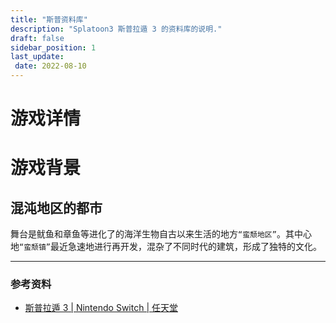 ```yaml
---
title: "斯普资料库"
description: "Splatoon3 斯普拉遁 3 的资料库的说明."
draft: false
sidebar_position: 1
last_update:  
 date: 2022-08-10 
---
```


# 游戏详情

# 游戏背景
## 混沌地区的都市

舞台是鱿鱼和章鱼等进化了的海洋生物自古以来生活的地方`“蛮颓地区”`。其中心地`“蛮颓镇”`最近急速地进行再开发，混杂了不同时代的建筑，形成了独特的文化。


---
### 参考资料
- [斯普拉遁 3 | Nintendo Switch | 任天堂](https://www.nintendo.com.hk/switch/av5ja/)
